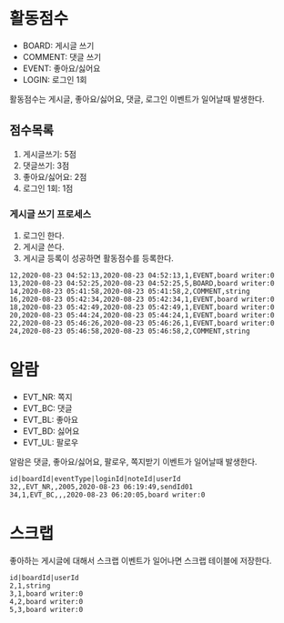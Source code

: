 # 활동점수
- BOARD: 게시글 쓰기 
- COMMENT: 댓글 쓰기
- EVENT: 좋아요/싫어요 
- LOGIN: 로그인 1회

활동점수는 게시글, 좋아요/싫어요, 댓글, 로그인 이벤트가 일어날때 발생한다.

## 점수목록
1. 게시글쓰기: 5점
2. 댓글쓰기: 3점
3. 좋아요/싫어요: 2점
4. 로그인 1회: 1점

### 게시글 쓰기 프로세스 
1. 로그인 한다.
2. 게시글 쓴다.
3. 게시글 등록이 성공하면 활동점수를 등록한다. 
```
12,2020-08-23 04:52:13,2020-08-23 04:52:13,1,EVENT,board writer:0
13,2020-08-23 04:52:25,2020-08-23 04:52:25,5,BOARD,board writer:0
14,2020-08-23 05:41:58,2020-08-23 05:41:58,2,COMMENT,string
16,2020-08-23 05:42:34,2020-08-23 05:42:34,1,EVENT,board writer:0
18,2020-08-23 05:42:49,2020-08-23 05:42:49,1,EVENT,board writer:0
20,2020-08-23 05:44:24,2020-08-23 05:44:24,1,EVENT,board writer:0
22,2020-08-23 05:46:26,2020-08-23 05:46:26,1,EVENT,board writer:0
24,2020-08-23 05:46:58,2020-08-23 05:46:58,2,COMMENT,string
```
 
# 알람
- EVT_NR: 쪽지 
- EVT_BC: 댓글 
- EVT_BL: 좋아요
- EVT_BD: 싫어요
- EVT_UL: 팔로우

알람은 댓글, 좋아요/싫어요, 팔로우, 쪽지받기 이벤트가 일어날때 발생한다. 

```$xslt
id|boardId|eventType|loginId|noteId|userId
32,,EVT_NR,,2005,2020-08-23 06:19:49,sendId01
34,1,EVT_BC,,,2020-08-23 06:20:05,board writer:0
```

# 스크랩

좋아하는 게시글에 대해서 스크랩 이벤트가 일어나면 스크랩 테이블에 저장한다.

```$xslt
id|boardId|userId
2,1,string
3,1,board writer:0
4,2,board writer:0
5,3,board writer:0
```